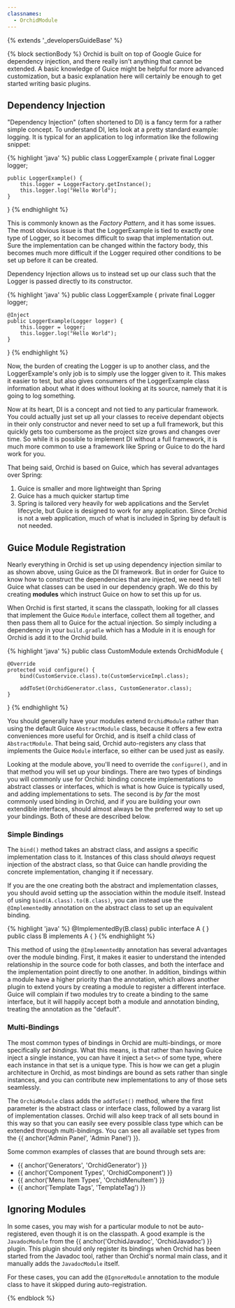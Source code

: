 ```yaml
---
classnames:
  - OrchidModule
---
```


{% extends '_developersGuideBase' %}

{% block sectionBody %}
Orchid is built on top of Google Guice for dependency injection, and there really isn't anything that cannot be 
extended. A basic knowledge of Guice might be helpful for more advanced customization, but a basic explanation here will
certainly be enough to get started writing basic plugins.

## Dependency Injection 

"Dependency Injection" (often shortened to DI) is a fancy term for a rather simple concept. To understand DI, lets look 
at a pretty standard example: logging. It is typical for an application to log information like the following snippet:

{% highlight 'java' %}
public class LoggerExample {
    private final Logger logger;
    
    public LoggerExample() {
        this.logger = LoggerFactory.getInstance();
        this.logger.log("Hello World"); 
    }
} 
{% endhighlight %}

This is commonly known as the _Factory Pattern_, and it has some issues. The most obvious issue is that the 
LoggerExample is tied to exactly one type of Logger, so it becomes difficult to swap that implementation out. Sure the 
implementation can be changed within the factory body, this becomes much more difficult if the Logger required other 
conditions to be set up before it can be created.

Dependency Injection allows us to instead set up our class such that the Logger is passed directly to its constructor.

{% highlight 'java' %}
public class LoggerExample {
    private final Logger logger;
    
    @Inject
    public LoggerExample(Logger logger) {
        this.logger = logger;
        this.logger.log("Hello World"); 
    }
} 
{% endhighlight %}

Now, the burden of creating the Logger is up to another class, and the LoggerExample's only job is to simply use the 
logger given to it. This makes it easier to test, but also gives consumers of the LoggerExample class information about
what it does without looking at its source, namely that it is going to log something. 

Now at its heart, DI is a concept and not tied to any particular framework. You could actually just set up all your
classes to receive dependant objects in their only constructor and never need to set up a full framework, but this 
quickly gets too cumbersome as the project size grows and changes over time. So while it is possible to implement DI
without a full framework, it is much more common to use a framework like Spring or Guice to do the hard work for you.
 
That being said, Orchid is based on Guice, which has several advantages over Spring:

1) Guice is smaller and more lightweight than Spring
1) Guice has a much quicker startup time
1) Spring is tailored very heavily for web applications and the Servlet lifecycle, but Guice is designed to work for 
    any application. Since Orchid is not a web application, much of what is included in Spring by default is not needed.

## Guice Module Registration 

Nearly everything in Orchid is set up using dependency injection similar to as shown above, using Guice as the DI 
framework. But in order for Guice to know how to construct the dependencies that are injected, we need to tell Guice
what classes can be used in our dependency graph. We do this by creating **modules** which instruct Guice on how to set
this up for us. 

When Orchid is first started, it scans the classpath, looking for all classes that implement the Guice `Module` 
interface, collect them all together, and then pass them all to Guice for the actual injection. So simply including a
dependency in your `build.gradle` which has a Module in it is enough for Orchid is add it to the Orchid build.

{% highlight 'java' %}
public class CustomModule extends OrchidModule {

    @Override
    protected void configure() {
        bind(CustomService.class).to(CustomServiceImpl.class);
        
        addToSet(OrchidGenerator.class, CustomGenerator.class);
    }
} 
{% endhighlight %}

You should generally have your modules extend `OrchidModule` rather than using the default Guice `AbstractModule` class,
because it offers a few extra conveniences more useful for Orchid, and is itself a child class of `AbstractModule`. That 
being said, Orchid auto-registers any class that implements the Guice `Module` interface, so either can be used just as
easily.

Looking at the module above, you'll need to override the `configure()`, and in that method you will set up your 
bindings. There are two types of bindings you will commonly use for Orchid: binding concrete implementations to abstract
classes or interfaces, which is what is how Guice is typically used, and adding implementations to sets. The second is 
_by far_ the most commonly used binding in Orchid, and if you are building your own extendible interfaces, should almost 
always be the preferred way to set up your bindings. Both of these are described below.

### Simple Bindings

The `bind()` method takes an abstract class, and assigns a specific implementation class to it. Instances of this class 
should _always_ request injection of the abstract class, so that Guice can handle providing the concrete implementation,
changing it if necessary. 

If you are the one creating both the abstract and implementation classes, you should avoid setting up the association 
within the module itself. Instead of using `bind(A.class).to(B.class)`, you can instead use the `@ImplementedBy` 
annotation on the abstract class to set up an equivalent binding. 

{% highlight 'java' %}
@ImplementedBy(B.class)
public interface A {
} 
public class B implements A {
} 
{% endhighlight %}

This method of using the `@ImplementedBy` annotation has several advantages over the module binding. First, it makes it
easier to understand the intended relationship in the source code for both classes, and both the interface and the 
implementation point directly to one another. In addition, bindings within a module have a higher priority than the 
annotation, which allows another plugin to extend yours by creating a module to register a different interface. Guice
will complain if two modules try to create a binding to the same interface, but it will happily accept both a module
and annotation binding, treating the annotation as the "default".

### Multi-Bindings

The most common types of bindings in Orchid are multi-bindings, or more specifically _set bindings_. What this means, is
that rather than having Guice inject a single instance, you can have it inject a `Set<>` of some type, where each 
instance in that set is a unique type. This is how we can get a plugin architecture in Orchid, as most bindings are 
bound as sets rather than single instances, and you can contribute new implementations to any of those sets seamlessly.

The `OrchidModule` class adds the `addToSet()` method, where the first parameter is the abstract class or interface 
class, followed by a vararg list of implementation classes. Orchid will also keep track of all sets bound in this way so
that you can easily see every possible class type which can be extended through multi-bindings. You can see all 
available set types from the {{ anchor('Admin Panel', 'Admin Panel') }}.

Some common examples of classes that are bound through sets are:

- {{ anchor('Generators', 'OrchidGenerator') }} 
- {{ anchor('Component Types', 'OrchidComponent') }} 
- {{ anchor('Menu Item Types', 'OrchidMenuItem') }} 
- {{ anchor('Template Tags', 'TemplateTag') }} 

## Ignoring Modules

In some cases, you may wish for a particular module to not be auto-registered, even though it is on the classpath. A 
good example is the `JavadocModule` from the {{ anchor('OrchidJavadoc', 'OrchidJavadoc') }} plugin. This plugin should 
only register its bindings when Orchid has been started from the Javadoc tool, rather than Orchid's normal main class,
and it manually adds the `JavadocModule` itself.

For these cases, you can add the `@IgnoreModule` annotation to the module class to have it skipped during 
auto-registration. 

{% endblock %}